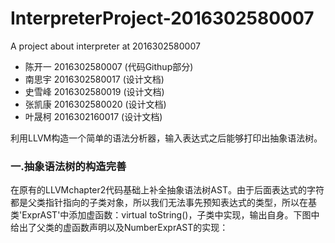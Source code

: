 # InterpreterProject-2016302580007
A project about interpreter at 2016302580007
* 陈开一 2016302580007 (代码Githup部分)
* 南思宇 2016302580017 (设计文档)
* 史雪峰 2016302580019 (设计文档)
* 张凯康 2016302580020 (设计文档)
* 叶晟柯 2016302160017 (设计文档)

利用LLVM构造一个简单的语法分析器，输入表达式之后能够打印出抽象语法树。

### 一.抽象语法树的构造完善
在原有的LLVMchapter2代码基础上补全抽象语法树AST。由于后面表达式的字符都是父类指针指向的子类对象，所以我们无法事先预知表达式的类型，所以在基类'ExprAST'中添加虚函数：virtual toString()，子类中实现，输出自身。下图中给出了父类的虚函数声明以及NumberExprAST的实现：

